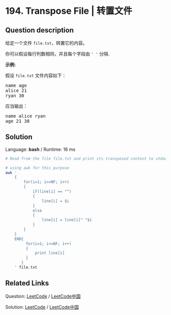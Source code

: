 # 194. Transpose File | 转置文件

## Question description

<!--If you want to use the English description, use <p>Given a text file <code>file.txt</code>, transpose its content.</p>

<p>You may assume that each row has the same number of columns and each field is separated by the <code>&#39; &#39;</code> character.</p>

<p><strong>Example:</strong></p>

<p>If <code>file.txt</code> has the following content:</p>

<pre>
name age
alice 21
ryan 30
</pre>

<p>Output the following:</p>

<pre>
name alice ryan
age 21 30
</pre>

<p>&nbsp;</p>
 instead-->
<p>给定一个文件&nbsp;<code>file.txt</code>，转置它的内容。</p>

<p>你可以假设每行列数相同，并且每个字段由&nbsp;<code>&#39; &#39;</code> 分隔.</p>

<p><strong>示例:</strong></p>

<p>假设&nbsp;<code>file.txt</code>&nbsp;文件内容如下：</p>

<pre>name age
alice 21
ryan 30
</pre>

<p>应当输出：</p>

<pre>name alice ryan
age 21 30
</pre>




## Solution

Language: **bash**  /  Runtime: 16 ms

```bash
# Read from the file file.txt and print its transposed content to stdout.

# using awk for this purpose
awk '
    {
        for(i=1; i<=NF; i++)
        {   
            if(line[i] == "")
            {
                line[i] = $i
            }
            else
            {
                line[i] = line[i]" "$i
            }
        }
    }
    END{
         for(i=1; i<=NF; i++)
         {
             print line[i]
         }
       }
    ' file.txt
```



## Related Links

Question: [LeetCode](https://leetcode.com/problems/transpose-file/description/)  /  [LeetCode中国](https://leetcode-cn.com/problems/transpose-file/description/)

Solution: [LeetCode](https://leetcode.com/articles/transpose-file/)  /  [LeetCode中国](https://leetcode-cn.com/articles/transpose-file/)